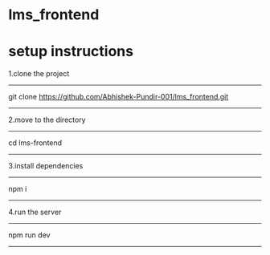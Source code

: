 # lms_frontend

# setup instructions

1.clone the project

***
git clone https://github.com/Abhishek-Pundir-001/lms_frontend.git
***

2.move to the directory

***
cd lms-frontend
***

3.install dependencies

***
npm i
***

4.run the server
***
npm run dev
***